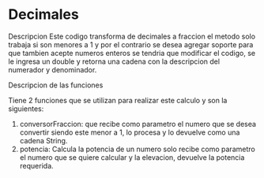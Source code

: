 # Decimales
Descripcion
Este codigo transforma de decimales a fraccion el metodo solo trabaja si son menores a 1 y por el contrario se desea agregar soporte para que tambien acepte numeros enteros se tendria que modificar el codigo, se le ingresa un double y retorna una cadena con la descripcion del numerador y denominador.

Descripcion de las funciones

Tiene 2 funciones que se utilizan para realizar este calculo y son la siguientes:
1) conversorFraccion: que recibe como parametro el numero que se desea convertir siendo este menor a 1, lo procesa y lo devuelve como una cadena String.
2) potencia: Calcula la potencia de un numero solo recibe como parametro el numero que se quiere calcular y la elevacion, devuelve la potencia requerida.
